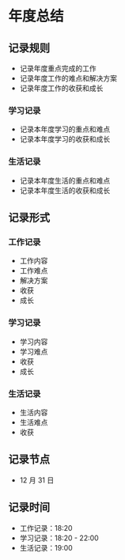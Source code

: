 # 年度总结

## 记录规则

- 记录年度重点完成的工作
- 记录年度工作的难点和解决方案
- 记录年度工作的收获和成长

### 学习记录

- 记录本年度学习的重点和难点
- 记录本年度学习的收获和成长

### 生活记录

- 记录本年度生活的重点和难点
- 记录本年度生活的收获和成长

## 记录形式

### 工作记录

- 工作内容
- 工作难点
- 解决方案
- 收获
- 成长

### 学习记录

- 学习内容
- 学习难点
- 收获
- 成长

### 生活记录

- 生活内容
- 生活难点
- 收获

## 记录节点

- 12 月 31 日

## 记录时间

- 工作记录：18:20
- 学习记录：18:20 - 22:00
- 生活记录：19:00
